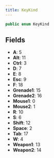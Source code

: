 ```yaml
---
title: KeyKind
---
```


```csharp
public enum KeyKind
```

## Fields

- **A**: 5
- **Alt**: 11
- **Ctrl**: 3
- **D**: 7
- **E**: 8
- **Esc**: 9
- **F**: 18
- **Grenade1**: 15
- **Grenade2**: 16
- **Mouse1**: 0
- **Mouse2**: 1
- **R**: 10
- **S**: 6
- **Shift**: 12
- **Space**: 2
- **Tab**: 17
- **W**: 4
- **Weapon1**: 13
- **Weapon2**: 14

